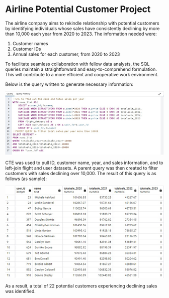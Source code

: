 # Airline Potential Customer Project

The airline company aims to rekindle relationship with potential customers by identifying individuals whose sales have consistently declining by more than 10,000 each year from 2020 to 2023. The information needed were:

1. Customer names
2. Customer IDs
3. Annual sales for each customer, from 2020 to 2023

To facilitate seamless collaboration with fellow data analysts, the SQL queries maintain a straightforward and easy-to-comprehend formulation. This will contribute to a more efficient and cooperative work environment.

Below is the query written to generate necessary information:

![](https://github.com/jessie-kusumawardhani/Airlanes-Potential-Customer-Project/blob/main/Flight%20Company.jpg?raw=true)

CTE was used to pull ID, customer name, year, and sales information, and to left-join flight and user datasets. A parent query was then created to filter customers with sales declining over 10,000. The result of this query is as follows (as sample):

![](https://github.com/jessie-kusumawardhani/Airlanes-Potential-Customer-Project/blob/main/Flight%20Company-table.jpg?raw=true)

As a result, a total of 22 potential customers experiencing declining sales was identified.
